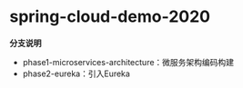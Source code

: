 # spring-cloud-demo-2020

**分支说明**

-   phase1-microservices-architecture：微服务架构编码构建
-   phase2-eureka：引入Eureka

